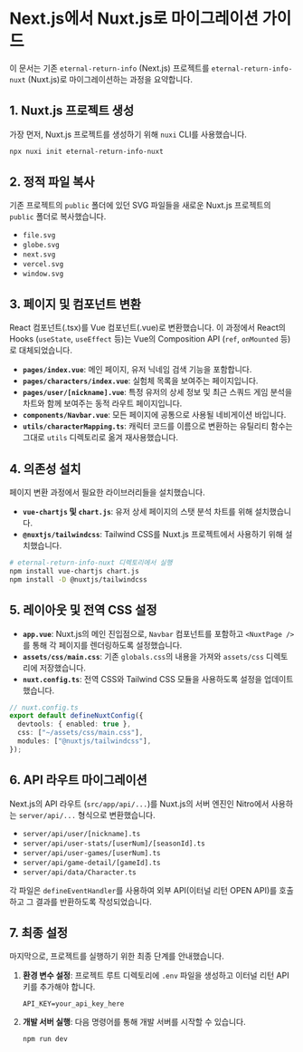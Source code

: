 # Next.js에서 Nuxt.js로 마이그레이션 가이드

이 문서는 기존 `eternal-return-info` (Next.js) 프로젝트를 `eternal-return-info-nuxt` (Nuxt.js)로 마이그레이션하는 과정을 요약합니다.

## 1. Nuxt.js 프로젝트 생성

가장 먼저, Nuxt.js 프로젝트를 생성하기 위해 `nuxi` CLI를 사용했습니다.

```bash
npx nuxi init eternal-return-info-nuxt
```

## 2. 정적 파일 복사

기존 프로젝트의 `public` 폴더에 있던 SVG 파일들을 새로운 Nuxt.js 프로젝트의 `public` 폴더로 복사했습니다.

- `file.svg`
- `globe.svg`
- `next.svg`
- `vercel.svg`
- `window.svg`

## 3. 페이지 및 컴포넌트 변환

React 컴포넌트(.tsx)를 Vue 컴포넌트(.vue)로 변환했습니다. 이 과정에서 React의 Hooks (`useState`, `useEffect` 등)는 Vue의 Composition API (`ref`, `onMounted` 등)로 대체되었습니다.

- **`pages/index.vue`**: 메인 페이지, 유저 닉네임 검색 기능을 포함합니다.
- **`pages/characters/index.vue`**: 실험체 목록을 보여주는 페이지입니다.
- **`pages/user/[nickname].vue`**: 특정 유저의 상세 정보 및 최근 스쿼드 게임 분석을 차트와 함께 보여주는 동적 라우트 페이지입니다.
- **`components/Navbar.vue`**: 모든 페이지에 공통으로 사용될 네비게이션 바입니다.
- **`utils/characterMapping.ts`**: 캐릭터 코드를 이름으로 변환하는 유틸리티 함수는 그대로 `utils` 디렉토리로 옮겨 재사용했습니다.

## 4. 의존성 설치

페이지 변환 과정에서 필요한 라이브러리들을 설치했습니다.

- **`vue-chartjs` 및 `chart.js`**: 유저 상세 페이지의 스탯 분석 차트를 위해 설치했습니다.
- **`@nuxtjs/tailwindcss`**: Tailwind CSS를 Nuxt.js 프로젝트에서 사용하기 위해 설치했습니다.

```bash
# eternal-return-info-nuxt 디렉토리에서 실행
npm install vue-chartjs chart.js
npm install -D @nuxtjs/tailwindcss
```

## 5. 레이아웃 및 전역 CSS 설정

- **`app.vue`**: Nuxt.js의 메인 진입점으로, `Navbar` 컴포넌트를 포함하고 `<NuxtPage />`를 통해 각 페이지를 렌더링하도록 설정했습니다.
- **`assets/css/main.css`**: 기존 `globals.css`의 내용을 가져와 `assets/css` 디렉토리에 저장했습니다.
- **`nuxt.config.ts`**: 전역 CSS와 Tailwind CSS 모듈을 사용하도록 설정을 업데이트했습니다.

```typescript
// nuxt.config.ts
export default defineNuxtConfig({
  devtools: { enabled: true },
  css: ["~/assets/css/main.css"],
  modules: ["@nuxtjs/tailwindcss"],
});
```

## 6. API 라우트 마이그레이션

Next.js의 API 라우트 (`src/app/api/...`)를 Nuxt.js의 서버 엔진인 Nitro에서 사용하는 `server/api/...` 형식으로 변환했습니다.

- `server/api/user/[nickname].ts`
- `server/api/user-stats/[userNum]/[seasonId].ts`
- `server/api/user-games/[userNum].ts`
- `server/api/game-detail/[gameId].ts`
- `server/api/data/Character.ts`

각 파일은 `defineEventHandler`를 사용하여 외부 API(이터널 리턴 OPEN API)를 호출하고 그 결과를 반환하도록 작성되었습니다.

## 7. 최종 설정

마지막으로, 프로젝트를 실행하기 위한 최종 단계를 안내했습니다.

1.  **환경 변수 설정**: 프로젝트 루트 디렉토리에 `.env` 파일을 생성하고 이터널 리턴 API 키를 추가해야 합니다.
    ```
    API_KEY=your_api_key_here
    ```
2.  **개발 서버 실행**: 다음 명령어를 통해 개발 서버를 시작할 수 있습니다.
    ```bash
    npm run dev
    ```
